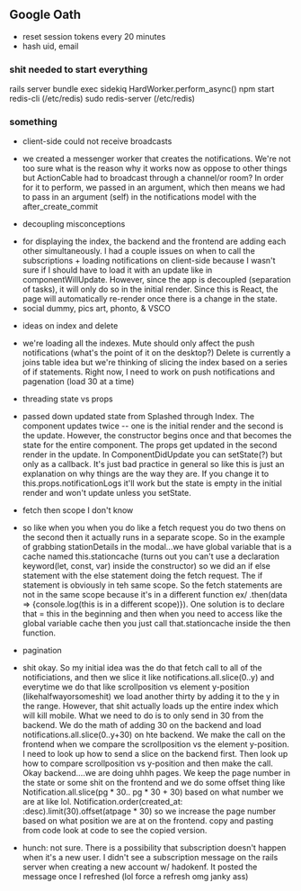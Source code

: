 ## Google Oath
+ reset session tokens every 20 minutes
+ hash uid, email

### shit needed to start everything
rails server
bundle exec sidekiq
HardWorker.perform_async()
npm start
redis-cli (/etc/redis)
sudo redis-server (/etc/redis)

### something
+ client-side could not receive broadcasts
- we created a messenger worker that creates the notifications. We're not too sure what is the reason why it works now as oppose to other things but ActionCable had to broadcast through a channel/or room? In order for it to perform, we passed in an argument, which then means we had to pass in an argument (self) in the notifications model with the after_create_commit

+ decoupling misconceptions
- for displaying the index, the backend and the frontend are adding each other simultaneously. I had a couple issues on when to call the subscriptions + loading notifications on client-side because I wasn't sure if I should have to load it with an update like in componentWillUpdate. However, since the app is decoupled (separation of tasks), it will only do so in the initial render. Since this is React, the page will automatically re-render once there is a change in the state.
- social dummy, pics art, phonto, & VSCO

+ ideas on index and delete
- we're loading all the indexes. Mute should only affect the push notifications (what's the point of it on the desktop?) Delete is currently a joins table idea but we're thinking of slicing the index based on a series of if statements. Right now, I need to work on push notifications and pagenation (load 30 at a time)

+ threading state vs props
- passed down updated state from Splashed through Index. The component updates twice -- one is the initial render and the second is the update. However, the constructor begins once and that becomes the state for the entire component. The props get updated in the second render in the update. In ComponentDidUpdate you can setState(?) but only as a callback. It's just bad practice in general so like this is just an explanation on why things are the way they are. If you change it to this.props.notificationLogs it'll work but the state is empty in the initial render and won't update unless you setState.

+ fetch then scope I don't know
- so like when you when you do like a fetch request you do two thens on the second then it actually runs in a separate scope. So in the example of grabbing stationDetails in the modal...we have global variable that is a cache named this.stationcache (turns out you can't use a declaration keyword(let, const, var) inside the constructor) so we did an if else statement with the else statement doing the fetch request. The if statement is obviously in teh same scope. So the fetch statements are not in the same scope because it's in a different function ex/ .then(data => {console.log(this is in a different scope)}). One solution is to declare that = this in the beginning and then when you need to access like the global variable cache then you just call that.stationcache inside the then function.

+ pagination
- shit okay. So my initial idea was the do that fetch call to all of the notificiations, and then we slice it like notifications.all.slice(0..y) and everytime we do that like scrollposition vs element y-position (likehalfwayorsomeshit) we load another thirty by adding it to the y in the range. However, that shit actually loads up the entire index which will kill mobile. What we need to do is to only send in 30 from the backend. We do the math of adding 30 on the backend and load notifications.all.slice(0..y+30) on hte backend. We make the call on the frontend when we compare the scrollposition vs the element y-position. I need to look up how to send a slice on the backend first. Then look up how to compare scrollposition vs y-position and then make the call. Okay backend....we are doing uhhh pages. We keep the page number in the state or some shit on the frontend and we do some offset thing like Notification.all.slice(pg * 30.. pg * 30 + 30) based on what number we are at like lol.
Notification.order(created_at: :desc).limit(30).offset(atpage * 30) so we increase the page number based on what position we are at on the frontend. copy and pasting from code look at code to see the copied version.

+ hunch: not sure. There is a possibility that subscription doesn't happen when it's a new user. I didn't see a subscription message on the rails server when creating a new account w/ hadokenf. It posted the message once I refreshed (lol force a refresh omg janky ass)
